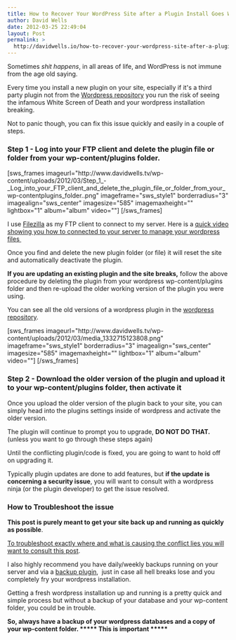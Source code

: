 ```yaml
---
title: How to Recover Your WordPress Site after a Plugin Install Goes Wrong
author: David Wells
date: 2012-03-25 22:49:04
layout: Post
permalink: >
  http://davidwells.io/how-to-recover-your-wordpress-site-after-a-plugin-install-goes-wrong/
---
```

Sometimes <em>shit happens</em>, in all areas of life, and WordPress is not immune from the age old saying.
<div class="LessonContent">
<div class="LessonSummary">

Every time you install a new plugin on your site, especially if it's a third party plugin not from the <a href="http://wordpress.org/extend/plugins/" target="_blank">Wordpress repository</a> you run the risk of seeing the infamous White Screen of Death and your wordpress installation breaking.

Not to panic though, you can fix this issue quickly and easily in a couple of steps.

</div>
<div class="LessonStep top">
<h3 class="StepTitle">Step 1 - Log into your FTP client and delete the plugin file or folder from your wp-content/plugins folder.</h3>
<div class="StepImage">[sws_frames imageurl="http://www.davidwells.tv/wp-content/uploads/2012/03/Step_1_-_Log_into_your_FTP_client_and_delete_the_plugin_file_or_folder_from_your_wp-contentplugins_folder..png" imageframe="sws_style1" borderradius="3" imagealign="sws_center" imagesize="585" imagemaxheight="" lightbox="1" album="album" video=""] [/sws_frames]</div>
<div class="StepInstructions">

I use <a href="http://filezilla-project.org/" target="_blank">Filezilla</a> as my FTP client to connect to my server. Here is a <a href="http://www.youtube.com/watch?v=80rc8Ky__bs" target="_blank">quick video showing you how to connected to your server to manage your wordpress files </a>

Once you find and delete the new plugin folder (or file) it will reset the site and automatically deactivate the plugin.

<strong>If you are updating an existing plugin and the site breaks,</strong> follow the above procedure by deleting the plugin from your wordpress wp-content/plugins folder and then re-upload the older working version of the plugin you were using.

You can see all the old versions of a wordpress plugin in the <a href="http://wordpress.org/extend/plugins/" target="_blank">wordpress repository</a>.

</div>
</div>
<div class="LessonStep top">
<div class="StepImage">[sws_frames imageurl="http://www.davidwells.tv/wp-content/uploads/2012/03/media_1332715123808.png" imageframe="sws_style1" borderradius="3" imagealign="sws_center" imagesize="585" imagemaxheight="" lightbox="1" album="album" video=""] [/sws_frames]</div>
</div>
<div class="LessonStep top">
<h3 class="StepTitle">Step 2 - Download the older version of the plugin and upload it to your wp-content/plugins folder, then activate it</h3>
<div class="StepInstructions">

Once you upload the older version of the plugin back to your site, you can simply head into the plugins settings inside of wordpress and activate the older version.

The plugin will continue to prompt you to upgrade, <strong>DO NOT DO THAT.</strong> (unless you want to go through these steps again)

Until the conflicting plugin/code is fixed, you are going to want to hold off on upgrading it.

Typically plugin updates are done to add features, but <strong>if the update is concerning a security issue</strong>, you will want to consult with a wordpress ninja (or the plugin developer) to get the issue resolved.

</div>
</div>
<div class="LessonStep top">
<h3 class="StepTitle">How to Troubleshoot the issue</h3>
<div class="StepInstructions">

<strong>This post is purely meant to get your site back up and running as quickly as possible</strong>.

<a href="http://jaredheinrichs.com/how-to-troubleshoot-wordpress-white-screen-of-death.html" target="_blank">To troubleshoot exactly where and what is causing the conflict lies you will want to consult this post</a>.

I also highly recommend you have daily/weekly backups running on your server and via a <a href="http://wordpress.org/extend/plugins/wp-db-backup/" target="_blank">backup plugin</a>,  just in case all hell breaks lose and you completely fry your wordpress installation.

Getting a fresh wordpress installation up and running is a pretty quick and simple process but without a backup of your database and your wp-content folder, you could be in trouble.

<strong>So, always have a backup of your wordpress databases and a copy of your wp-content folder. ***** This is important *****</strong>

</div>
</div>
</div>
